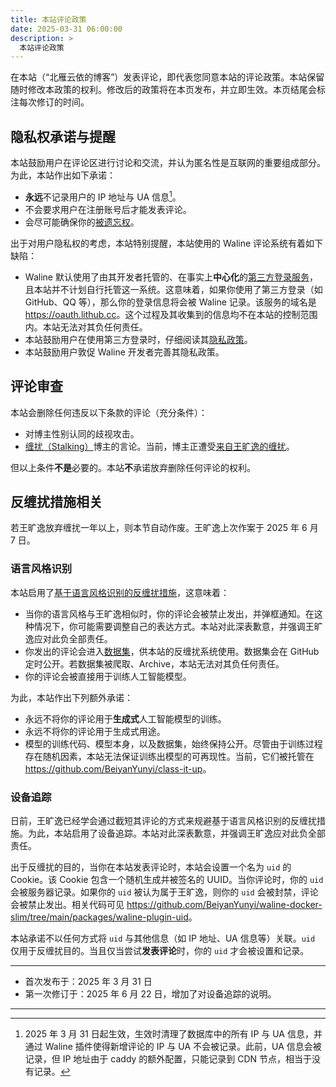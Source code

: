 ```yaml
---
title: 本站评论政策
date: 2025-03-31 06:00:00
description: >
  本站评论政策
---
```


在本站（“北雁云依的博客”）发表评论，即代表您同意本站的评论政策。本站保留随时修改本政策的权利。修改后的政策将在本页发布，并立即生效。本页结尾会标注每次修订的时间。

## 隐私权承诺与提醒

本站鼓励用户在评论区进行讨论和交流，并认为匿名性是互联网的重要组成部分。为此，本站作出如下承诺：

- **永远**不记录用户的 IP 地址与 UA 信息[^1]。
- 不会要求用户在注册账号后才能发表评论。
- 会尽可能确保你的[被遗忘权](https://zh.wikipedia.org/wiki/%E8%A2%AB%E9%81%BA%E5%BF%98%E6%AC%8A)。

出于对用户隐私权的考虑，本站特别提醒，本站使用的 Waline 评论系统有着如下缺陷：

- Waline 默认使用了由其开发者托管的、在事实上**中心化**的[第三方登录服务](https://waline.js.org/reference/server/env.html#%E9%AB%98%E7%BA%A7%E9%85%8D%E7%BD%AE)，且本站并不计划自行托管这一系统。这意味着，如果你使用了第三方登录（如 GitHub、QQ 等），那么你的登录信息将会被 Waline 记录。该服务的域名是 <https://oauth.lithub.cc>。这个过程及其收集到的信息均不在本站的控制范围内。本站无法对其负任何责任。
- 本站鼓励用户在使用第三方登录时，仔细阅读其[隐私政策](https://waline.js.org/advanced/privacy.html)。
- 本站鼓励用户敦促 Waline 开发者完善其隐私政策。

## 评论审查

本站会删除任何违反以下条款的评论（充分条件）：

- 对博主性别认同的歧视攻击。
- [缠扰（Stalking）](https://zh.wikipedia.org/wiki/%E7%BA%8F%E6%93%BE)博主的言论。当前，博主正遭受[来自王旷逸的缠扰](/posts/ToWangKuangyi/)。

但以上条件**不是**必要的。本站**不**承诺放弃删除任何评论的权利。

## 反缠扰措施相关

若王旷逸放弃缠扰一年以上，则本节自动作废。王旷逸上次作案于 2025 年 6 月 7 日。

### 语言风格识别

本站启用了[基于语言风格识别的反缠扰措施](/posts/FilterStalking/)，这意味着：

- 当你的语言风格与王旷逸相似时，你的评论会被禁止发出，并弹框通知。在这种情况下，你可能需要调整自己的表达方式。本站对此深表歉意，并强调王旷逸应对此负全部责任。
- 你发出的评论会进入[数据集](https://github.com/BeiyanYunyi/class-it-up/blob/main/dataset.ndjson)，供本站的反缠扰系统使用。数据集会在 GitHub 定时公开。若数据集被爬取、Archive，本站无法对其负任何责任。
- 你的评论会被直接用于训练人工智能模型。

为此，本站作出下列额外承诺：

- 永远不将你的评论用于**生成式**人工智能模型的训练。
- 永远不将你的评论用于生成式用途。
- 模型的训练代码、模型本身，以及数据集，始终保持公开。尽管由于训练过程存在随机因素，本站无法保证训练出模型的可再现性。当前，它们被托管在 <https://github.com/BeiyanYunyi/class-it-up>。

### 设备追踪

日前，王旷逸已经学会通过截短其评论的方式来规避基于语言风格识别的反缠扰措施。为此，本站启用了设备追踪。本站对此深表歉意，并强调王旷逸应对此负全部责任。

出于反缠扰的目的，当你在本站发表评论时，本站会设置一个名为 `uid` 的 Cookie。该 Cookie 包含一个随机生成并被签名的 UUID。当你评论时，你的 `uid` 会被服务器记录。如果你的 `uid` 被认为属于王旷逸，则你的 `uid` 会被封禁，评论会被禁止发出。相关代码可见 <https://github.com/BeiyanYunyi/waline-docker-slim/tree/main/packages/waline-plugin-uid>。

本站承诺不以任何方式将 `uid` 与其他信息（如 IP 地址、UA 信息等）关联。`uid` 仅用于反缠扰目的。当且仅当尝试**发表评论**时，你的 `uid` 才会被设置和记录。

---

- 首次发布于：2025 年 3 月 31 日
- 第一次修订于：2025 年 6 月 22 日，增加了对设备追踪的说明。

---

[^1]: 2025 年 3 月 31 日起生效，生效时清理了数据库中的所有 IP 与 UA 信息，并通过 Waline 插件使得新增评论的 IP 与 UA 不会被记录。此前，UA 信息会被记录，但 IP 地址由于 caddy 的额外配置，只能记录到 CDN 节点，相当于没有记录。
